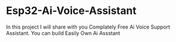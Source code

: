 # Esp32-Ai-Voice-Assistant
In this project I will share with you Complately Free Ai Voice Support Assistant. You can build Easily Own Ai Assstant
